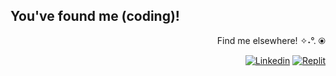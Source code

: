 ## You've found me (coding)!

<div align="right">

  Find me elsewhere! ✧˖°. ⦿
  
  <a href="https://www.linkedin.com/in/lucasrgcruz/" >![Linkedin](https://img.shields.io/badge/Hire-white?color=%231F2328&style=plastic&logo=Linkedin&logoColor=white)</a>
  <a href="https://replit.com/@sbohfm">![Replit](https://img.shields.io/badge/Notes-white?color=%231F2328&style=plastic&logo=Replit&logoColor=white)</a>
  
</div>
